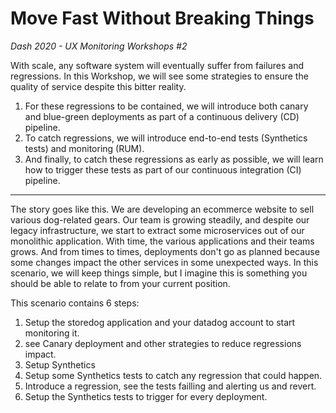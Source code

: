 # Move Fast Without Breaking Things
_Dash 2020 - UX Monitoring Workshops #2_

With scale, any software system will eventually suffer from failures and regressions.
In this Workshop, we will see some strategies to ensure the quality of service despite this bitter reality.

1. For these regressions to be contained, we will introduce both canary and blue-green deployments as part of a continuous delivery (CD) pipeline.  
2. To catch regressions, we will introduce end-to-end tests (Synthetics tests) and monitoring (RUM).  
3. And finally, to catch these regressions as early as possible, we will learn how to trigger these tests as part of our continuous integration (CI) pipeline.

---

The story goes like this.
We are developing an ecommerce website to sell various dog-related gears.
Our team is growing steadily, and despite our legacy infrastructure, we start to extract some microservices out of our monolithic application.
With time, the various applications and their teams grows.
And from times to times, deployments don't go as planned because some changes impact the other services in some unexpected ways.
In this scenario, we will keep things simple, but I imagine this is something you should be able to relate to from your current position.

This scenario contains 6 steps:
1. Setup the storedog application and your datadog account to start monitoring it.
2. see Canary deployment and other strategies to reduce regressions impact.
3. Setup Synthetics 
4. Setup some Synthetics tests to catch any regression that could happen.
5. Introduce a regression, see the tests failling and alerting us and revert.
6. Setup the Synthetics tests to trigger for every deployment.
